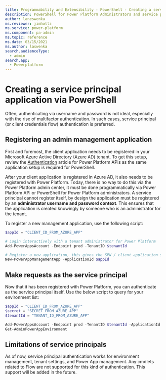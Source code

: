 ```yaml
---
title: Programmability and Extensibility - PowerShell - Creating a service princpal | Microsoft Docs
description: PowerShell for Power Platform Administrators and service principal authentication
author: laneswenka
ms.reviewer: jimholtz
ms.service: power-platform
ms.component: pa-admin
ms.topic: reference
ms.date: 03/15/2021
ms.author: laswenka
search.audienceType: 
  - admin
search.app:
  - Powerplatform
---
```


# Creating a service principal application via PowerShell
Often, authenticating via username and password is not ideal, especially with the rise of multifactor authentication.  In such cases, service principal (or client credentials flow) authentication is preferred.

## Registering an admin management application
First and foremost, the client application needs to be registered in your Microsoft Azure Active Directory (Azure AD) tenant.  To get this setup, review the [Authentication](programmability-authentication.md) article for Power Platform APIs as the same application setup is required for PowerShell.

After your client application is registered in Azure AD, it also needs to be registered with Power Platform.  Today, there is no way to do this via the Power Platform admin center, it must be done programmatically via Power Platform API or PowerShell for Power Platform administrators.  A service principal cannot register itself, by design the application must be registered by an **administrator username and password context**.  This ensures that the application is created knowingly by someone who is an administrator for the tenant.

To register a new management application, use the following script:

```PowerShell
$appId = "CLIENT_ID_FROM_AZURE_APP"

# Login interactively with a tenant administrator for Power Platform
Add-PowerAppsAccount -Endpoint prod -TenantID $tenantId 

# Register a new application, this gives the SPN / client application same permissions as a tenant admin
New-PowerAppManagementApp -ApplicationId $appId
```
## Make requests as the service principal 
Now that it has been registered with Power Platform, you can authenticate as the service principal itself.  Use the below script to query for your environment list:

```PowerShell
$appId = "CLIENT_ID_FROM_AZURE_APP"
$secret = "SECRET_FROM_AZURE_APP"
$tenantId = "TENANT_ID_FROM_AZURE_APP"

Add-PowerAppsAccount -Endpoint prod -TenantID $tenantId -ApplicationId $appId -ClientSecret $secret -Verbose
Get-AdminPowerAppEnvironment
```

## Limitations of service principals
As of now, service principal authentication works for environment management, tenant settings, and Power App management.  Any cmdlets related to Flow are not supported for this kind of authentication.  This support will be added in the future.